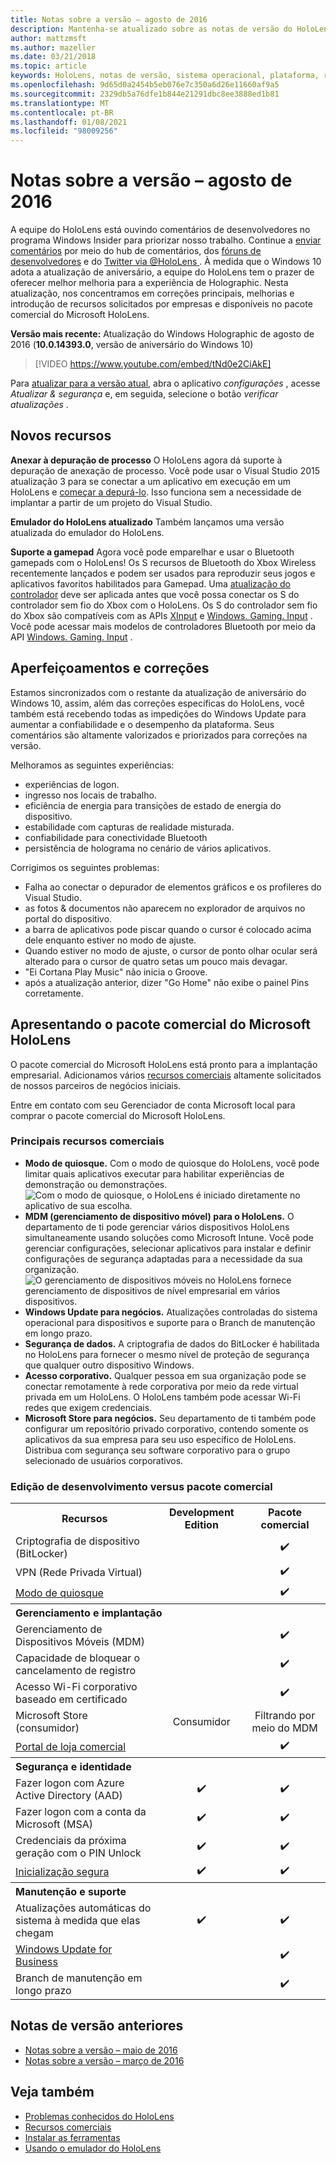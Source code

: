 ```yaml
---
title: Notas sobre a versão – agosto de 2016
description: Mantenha-se atualizado sobre as notas de versão do HoloLens para a versão de aniversário do Windows 10 para o outono de 2016.
author: mattzmsft
ms.author: mazeller
ms.date: 03/21/2018
ms.topic: article
keywords: HoloLens, notas de versão, sistema operacional, plataforma, recursos, pacote comercial
ms.openlocfilehash: 9d65d0a2454b5eb076e7c350a6d26e11660af9a5
ms.sourcegitcommit: 2329db5a76dfe1b844e21291dbc8ee3888ed1b81
ms.translationtype: MT
ms.contentlocale: pt-BR
ms.lasthandoff: 01/08/2021
ms.locfileid: "98009256"
---
```

# <a name="release-notes---august-2016"></a>Notas sobre a versão – agosto de 2016

A equipe do HoloLens está ouvindo comentários de desenvolvedores no programa Windows Insider para priorizar nosso trabalho. Continue a [enviar comentários](https://docs.microsoft.com/windows/mixed-reality/give-us-feedback) por meio do hub de comentários, dos [fóruns de desenvolvedores](https://forums.hololens.com) e do [Twitter via @HoloLens ](https://twitter.com/hololens). À medida que o Windows 10 adota a atualização de aniversário, a equipe do HoloLens tem o prazer de oferecer melhor melhoria para a experiência de Holographic. Nesta atualização, nos concentramos em correções principais, melhorias e introdução de recursos solicitados por empresas e disponíveis no pacote comercial do Microsoft HoloLens.

**Versão mais recente:** Atualização do Windows Holographic de agosto de 2016 (**10.0.14393.0**, versão de aniversário do Windows 10)

>[!VIDEO https://www.youtube.com/embed/tNd0e2CiAkE]

Para [atualizar para a versão atual](https://docs.microsoft.com/windows/mixed-reality/updating-hololens), abra o aplicativo *configurações* , acesse *Atualizar & segurança* e, em seguida, selecione o botão *verificar atualizações* .

## <a name="new-features"></a>Novos recursos

**Anexar à depuração de processo** O HoloLens agora dá suporte à depuração de anexação de processo. Você pode usar o Visual Studio 2015 atualização 3 para se conectar a um aplicativo em execução em um HoloLens e [começar a depurá-lo](https://docs.microsoft.com/windows/mixed-reality/develop/platform-capabilities-and-apis/using-visual-studio#debugging-an-installed-or-running-app). Isso funciona sem a necessidade de implantar a partir de um projeto do Visual Studio.

**Emulador do HoloLens atualizado** Também lançamos uma versão atualizada do emulador do HoloLens.

**Suporte a gamepad** Agora você pode emparelhar e usar o Bluetooth gamepads com o HoloLens! Os S recursos de Bluetooth do Xbox Wireless recentemente lançados e podem ser usados para reproduzir seus jogos e aplicativos favoritos habilitados para Gamepad. Uma [atualização do controlador](https://support.xbox.com/xbox-one/accessories/update-controller-for-stereo-headset-adapter) deve ser aplicada antes que você possa conectar os S do controlador sem fio do Xbox com o HoloLens. Os S do controlador sem fio do Xbox são compatíveis com as APIs [XInput](https://msdn.microsoft.com/library/windows/desktop/hh405053(v=vs.85).aspx) e [Windows. Gaming. Input](https://msdn.microsoft.com/library/windows/apps/windows.gaming.input.aspx) . Você pode acessar mais modelos de controladores Bluetooth por meio da API [Windows. Gaming. Input](https://msdn.microsoft.com/library/windows/apps/windows.gaming.input.aspx) .

## <a name="improvements-and-fixes"></a>Aperfeiçoamentos e correções

Estamos sincronizados com o restante da atualização de aniversário do Windows 10, assim, além das correções específicas do HoloLens, você também está recebendo todas as impedições do Windows Update para aumentar a confiabilidade e o desempenho da plataforma. Seus comentários são altamente valorizados e priorizados para correções na versão.

Melhoramos as seguintes experiências:
* experiências de logon.
* ingresso nos locais de trabalho.
* eficiência de energia para transições de estado de energia do dispositivo.
* estabilidade com capturas de realidade misturada.
* confiabilidade para conectividade Bluetooth
* persistência de holograma no cenário de vários aplicativos.

Corrigimos os seguintes problemas:
* Falha ao conectar o depurador de elementos gráficos e os profileres do Visual Studio.
* as fotos & documentos não aparecem no explorador de arquivos no portal do dispositivo.
* a barra de aplicativos pode piscar quando o cursor é colocado acima dele enquanto estiver no modo de ajuste.
* Quando estiver no modo de ajuste, o cursor de ponto olhar ocular será alterado para o cursor de quatro setas um pouco mais devagar.
* "Ei Cortana Play Music" não inicia o Groove.
* após a atualização anterior, dizer "Go Home" não exibe o painel Pins corretamente.

## <a name="introducing-microsoft-hololens-commercial-suite"></a>Apresentando o pacote comercial do Microsoft HoloLens

O pacote comercial do Microsoft HoloLens está pronto para a implantação empresarial. Adicionamos vários [recursos comerciais](https://docs.microsoft.com/windows/mixed-reality/commercial-features) altamente solicitados de nossos parceiros de negócios iniciais.

Entre em contato com seu Gerenciador de conta Microsoft local para comprar o pacote comercial do Microsoft HoloLens.

### <a name="key-commercial-features"></a>Principais recursos comerciais 

* **Modo de quiosque.** Com o modo de quiosque do HoloLens, você pode limitar quais aplicativos executar para habilitar experiências de demonstração ou demonstrações.<br>
  ![Com o modo de quiosque, o HoloLens é iniciado diretamente no aplicativo de sua escolha.](images/201608-kioskmode-400px.png)
* **MDM (gerenciamento de dispositivo móvel) para o HoloLens.** O departamento de ti pode gerenciar vários dispositivos HoloLens simultaneamente usando soluções como Microsoft Intune. Você pode gerenciar configurações, selecionar aplicativos para instalar e definir configurações de segurança adaptadas para a necessidade da sua organização.<br>
  ![O gerenciamento de dispositivos móveis no HoloLens fornece gerenciamento de dispositivos de nível empresarial em vários dispositivos.](images/201608-enterprisemanagement-400px.png)
* **Windows Update para negócios.** Atualizações controladas do sistema operacional para dispositivos e suporte para o Branch de manutenção em longo prazo.
* **Segurança de dados.** A criptografia de dados do BitLocker é habilitada no HoloLens para fornecer o mesmo nível de proteção de segurança que qualquer outro dispositivo Windows.
* **Acesso corporativo.** Qualquer pessoa em sua organização pode se conectar remotamente à rede corporativa por meio da rede virtual privada em um HoloLens. O HoloLens também pode acessar Wi-Fi redes que exigem credenciais.
* **Microsoft Store para negócios.** Seu departamento de ti também pode configurar um repositório privado corporativo, contendo somente os aplicativos da sua empresa para seu uso específico de HoloLens. Distribua com segurança seu software corporativo para o grupo selecionado de usuários corporativos.

### <a name="development-edition-vs-commercial-suite"></a>Edição de desenvolvimento versus pacote comercial

<table>
<tr>
<th>Recursos</th><th>Development Edition</th><th>Pacote comercial</th>
</tr><tr>
<td>Criptografia de dispositivo (BitLocker)</td><td></td><td style="text-align: center;">✔️</td>
</tr><tr>
<td>VPN (Rede Privada Virtual)</td><td></td><td style="text-align: center;">✔️</td>
</tr><tr>
<td><a href="https://docs.microsoft.com/windows/mixed-reality/develop/platform-capabilities-and-apis/using-the-windows-device-portal#kiosk-mode">Modo de quiosque</a></td><td></td><td style="text-align: center;">✔️</td>
</tr><tr>
<th colspan="3" style="text-align: left;"> Gerenciamento e implantação</th>
</tr><tr>
<td>Gerenciamento de Dispositivos Móveis (MDM)</td><td style="text-align: center;"></td><td style="text-align: center;">✔️</td>
</tr><tr>
<td>Capacidade de bloquear o cancelamento de registro</td><td></td><td style="text-align: center;">✔️</td>
</tr><tr>
<td>Acesso Wi-Fi corporativo baseado em certificado</td><td></td><td style="text-align: center;">✔️</td>
</tr><tr>
<td>Microsoft Store (consumidor)</td><td style="text-align: center;">Consumidor</td><td style="text-align: center;">Filtrando por meio do MDM</td>
</tr><tr>
<td><a href="https://technet.microsoft.com/itpro/windows/manage/working-with-line-of-business-apps">Portal de loja comercial</a></td><td></td><td style="text-align: center;">✔️</td>
</tr><tr>
<th colspan="3" style="text-align: left;"> Segurança e identidade</th>
</tr><tr>
<td>Fazer logon com Azure Active Directory (AAD)</td><td style="text-align: center;">✔️</td><td style="text-align: center;">✔️</td>
</tr><tr>
<td>Fazer logon com a conta da Microsoft (MSA)</td><td style="text-align: center;">✔️</td><td style="text-align: center;">✔️</td>
</tr><tr>
<td>Credenciais da próxima geração com o PIN Unlock</td><td style="text-align: center;">✔️</td><td style="text-align: center;">✔️</td>
</tr><tr>
<td><a href="https://msdn.microsoft.com/windows/hardware/commercialize/manufacture/desktop/secure-boot-overview">Inicialização segura</a></td><td style="text-align: center;">✔️</td><td style="text-align: center;">✔️</td>
</tr><tr>
<th colspan="3" style="text-align: left;"> Manutenção e suporte</th>
</tr><tr>
<td>Atualizações automáticas do sistema à medida que elas chegam</td><td style="text-align: center;">✔️</td><td style="text-align: center;">✔️</td>
</tr><tr>
<td><a href="https://technet.microsoft.com/itpro/windows/plan/windows-update-for-business">Windows Update for Business</a></td><td></td><td style="text-align: center;">✔️</td>
</tr><tr>
<td>Branch de manutenção em longo prazo</td><td></td><td style="text-align: center;">✔️</td>
</tr>
</table>

## <a name="prior-release-notes"></a>Notas de versão anteriores
* [Notas sobre a versão – maio de 2016](release-notes-may-2016.md)
* [Notas sobre a versão – março de 2016](release-notes-march-2016.md)

## <a name="see-also"></a>Veja também
* [Problemas conhecidos do HoloLens](https://docs.microsoft.com/windows/mixed-reality/hololens-known-issues)
* [Recursos comerciais](https://docs.microsoft.com/windows/mixed-reality/commercial-features)
* [Instalar as ferramentas](https://docs.microsoft.com/windows/mixed-reality/develop/install-the-tools)
* [Usando o emulador do HoloLens](https://docs.microsoft.com/windows/mixed-reality/develop/platform-capabilities-and-apis/using-the-hololens-emulator)
